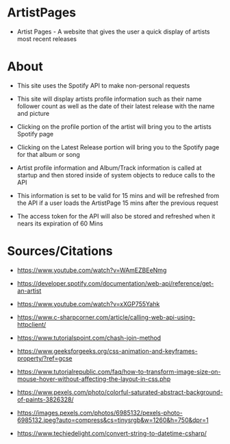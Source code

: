 # ArtistPages

- Artist Pages - A website that gives the user a quick display of artists most recent releases

# About

- This site uses the Spotify API to make non-personal requests

* This site will display artists profile information such as their name follower count as well as the date of their latest release with the name and picture

- Clicking on the profile portion of the artist will bring you to the artists Spotify page

* Clicking on the Latest Release portion will bring you to the Spotify page for that album or song

- Artist profile information and Album/Track information is called at startup and then stored inside of system objects to reduce calls to the API

* This information is set to be valid for 15 mins and will be refreshed from the API if a user loads the ArtistPage 15 mins after the previous request

- The access token for the API will also be stored and refreshed when it nears its expiration of 60 Mins

# Sources/Citations

- https://www.youtube.com/watch?v=WAmEZBEeNmg

- https://developer.spotify.com/documentation/web-api/reference/get-an-artist

- https://www.youtube.com/watch?v=xXGP755Yahk

- https://www.c-sharpcorner.com/article/calling-web-api-using-httpclient/

- https://www.tutorialspoint.com/chash-join-method

- https://www.geeksforgeeks.org/css-animation-and-keyframes-property/?ref=gcse

- https://www.tutorialrepublic.com/faq/how-to-transform-image-size-on-mouse-hover-without-affecting-the-layout-in-css.php

- https://www.pexels.com/photo/colorful-saturated-abstract-background-of-paints-3826328/

- https://images.pexels.com/photos/6985132/pexels-photo-6985132.jpeg?auto=compress&cs=tinysrgb&w=1260&h=750&dpr=1

- https://www.techiedelight.com/convert-string-to-datetime-csharp/
